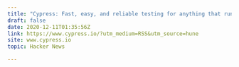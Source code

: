 ```yaml
---
title: "Cypress: Fast, easy, and reliable testing for anything that runs in a browser"
draft: false
date: 2020-12-11T01:35:56Z
link: https://www.cypress.io/?utm_medium=RSS&utm_source=hune
site: www.cypress.io
topic: Hacker News  

---
```


